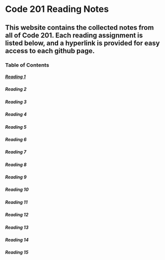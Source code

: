 # Code 201 Reading Notes

## This website contains the collected notes from all of Code 201. Each reading assignment is listed below, and a hyperlink is provided for easy access to each github page. 

### Table of Contents

##### [Reading 1](https://racarter1215.github.io/reading-notes/reading-01)

##### Reading 2

##### Reading 3

##### Reading 4

##### Reading 5

##### Reading 6

##### Reading 7

##### Reading 8

##### Reading 9

##### Reading 10

##### Reading 11

##### Reading 12

##### Reading 13

##### Reading 14

##### Reading 15
